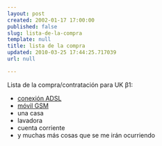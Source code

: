 ```yaml
---
layout: post
created: 2002-01-17 17:00:00
published: false
slug: lista-de-la-compra
template: null
title: lista de la compra
updated: 2010-03-25 17:44:25.717039
url: null

---
```


Lista de la compra/contratación para UK &beta;1:

- <a href="http://portal.f9.net.uk/info2/compare/compare_business_adsl.html">conexión ADSL</a>
- <a href="http://www.orange.co.uk">móvil GSM</a>
- una casa
- lavadora
- cuenta corriente
- y muchas más cosas que se me irán ocurriendo

